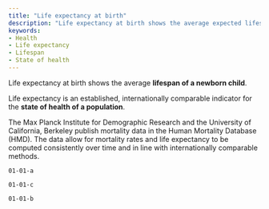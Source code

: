 ```yaml
---
title: "Life expectancy at birth"
description: "Life expectancy at birth shows the average expected lifespan of a newborn child."
keywords:
- Health
- Life expectancy
- Lifespan
- State of health
---
```


<!--Prologue start-->

Life expectancy at birth shows the average **lifespan of a newborn child**. 

Life expectancy is an established, internationally comparable indicator for the **state of health of a population**. 

The Max Planck Institute for Demographic Research and the University of California, Berkeley publish mortality data in the Human Mortality Database (HMD). The data allow for mortality rates and life expectancy to be computed consistently over time and in line with internationally comparable methods. 

<!--Prologue end-->

```chart
01-01-a
```

```chart
01-01-c
```

```chart
01-01-b
```
